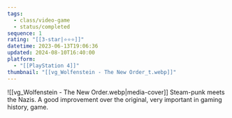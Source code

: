 ```yaml
---
tags:
  - class/video-game
  - status/completed
sequence: 1
rating: "[[3-star|⭐️⭐️⭐️]]"
datetime: 2023-06-13T19:06:36
updated: 2024-08-10T16:40:00
platform:
  - "[[PlayStation 4]]"
thumbnail: "[[vg_Wolfenstein - The New Order_t.webp]]"
---
```

![[vg_Wolfenstein - The New Order.webp|media-cover]]
Steam-punk meets the Nazis. A good improvement over the original, very important in gaming history, game.